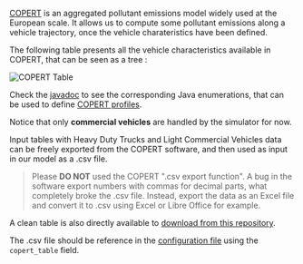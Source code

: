[COPERT](https://www.emisia.com/utilities/copert/) is an aggregated pollutant
emissions model widely used at the European scale. It allows us to compute some
pollutant emissions along a vehicle trajectory, once the vehicle charateristics
have been defined.

The following table presents all the vehicle characteristics available in
COPERT, that can be seen as a tree :

![COPERT Table](copert.png)

Check the
[javadoc](https://smartgov-liris.github.io/SmartGovLezModel/org/liris/smartgov/lez/core/copert/fields/package-frame.html)
to see the corresponding Java enumerations, that can be used to define [COPERT
profiles](COPERT-Profiles).

Notice that only **commercial vehicles** are handled by the simulator for now.

Input tables with Heavy Duty Trucks and Light Commercial Vehicles data can be
freely exported from the COPERT software, and then used as input in our model
as a .csv file.

> Please **DO NOT** used the COPERT ".csv export function". A bug in the
> software export numbers with commas for decimal parts, what completely broke
> the .csv file. Instead, export the data as an Excel file and convert it to .csv
> using Excel or Libre Office for example.

A clean table is also directly available to [download from this
repository](https://github.com/smartgov-liris/SmartGovLezModel/blob/master/input/copert/Hot_Emissions_Parameters_France.csv).

The .csv file should be reference in the [configuration
file](Configuration-File) using the `copert_table` field.
